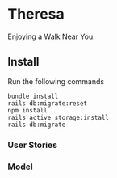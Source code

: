 # Theresa

Enjoying a Walk Near You.

## Install

Run the following commands
```
bundle install
rails db:migrate:reset
npm install
rails active_storage:install
rails db:migrate
```

### User Stories

### Model

